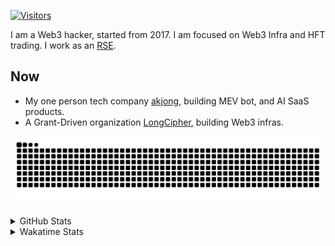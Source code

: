 <!-- markdownlint-disable MD041 MD010 MD033 -->
[![Visitors](https://api.visitorbadge.io/api/daily?path=Akagi201%2FAkagi201&label=Visitors%20Today&countColor=%2337d67a)](https://visitorbadge.io/status?path=Akagi201%2FAkagi201)

I am a Web3 hacker, started from 2017. I am focused on Web3 Infra and HFT trading.
I work as an [RSE](https://us-rse.org/about/what-is-an-rse/).

## Now

* My one person tech company [akjong](https://github.com/akjong), building MEV bot, and AI SaaS products.
* A Grant-Driven organization [LongCipher](https://github.com/longcipher), building Web3 infras.

[![github contribution grid snake animation](https://raw.githubusercontent.com/Akagi201/Akagi201/output/github-contribution-grid-snake.svg#gh-light-mode-only)](https://github.com/Akagi201)

<details>
<summary>GitHub Stats</summary>
  <a href="https://github.com/Akagi201"><img alt="Profile Detail" src="https://raw.githubusercontent.com/Akagi201/Akagi201/master/profile-summary-card-output/dracula/0-profile-details.svg" /></a>
  <a href="https://github.com/Akagi201"><img alt="Github Stats" src="https://raw.githubusercontent.com/Akagi201/Akagi201/master/profile-summary-card-output/dracula/3-stats.svg" /></a>
  <a href="https://github.com/Akagi201"><img alt="Lang By Commits" src="https://raw.githubusercontent.com/Akagi201/Akagi201/master/profile-summary-card-output/dracula/2-most-commit-language.svg" /></a>
</details>

<details>
<summary>Wakatime Stats</summary>
<br>

<!--START_SECTION:waka-->

```txt
From: 13 April 2025 - To: 20 April 2025

Total Time: 26 hrs 38 mins

Other        17 hrs 5 mins   ████████████████░░░░░░░░░   64.12 %
Rust         4 hrs           ███▓░░░░░░░░░░░░░░░░░░░░░   15.05 %
Markdown     1 hr 34 mins    █▒░░░░░░░░░░░░░░░░░░░░░░░   05.89 %
sh           1 hr 7 mins     █░░░░░░░░░░░░░░░░░░░░░░░░   04.21 %
TypeScript   29 mins         ▒░░░░░░░░░░░░░░░░░░░░░░░░   01.82 %
TOML         28 mins         ▒░░░░░░░░░░░░░░░░░░░░░░░░   01.78 %
XML          22 mins         ▒░░░░░░░░░░░░░░░░░░░░░░░░   01.42 %
Python       18 mins         ▒░░░░░░░░░░░░░░░░░░░░░░░░   01.17 %
Go           13 mins         ▒░░░░░░░░░░░░░░░░░░░░░░░░   00.84 %
JavaScript   12 mins         ▒░░░░░░░░░░░░░░░░░░░░░░░░   00.79 %
```

<!--END_SECTION:waka-->

</details>
